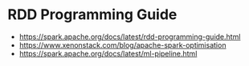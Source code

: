 # RDD Programming Guide 
- https://spark.apache.org/docs/latest/rdd-programming-guide.html
- https://www.xenonstack.com/blog/apache-spark-optimisation
- https://spark.apache.org/docs/latest/ml-pipeline.html
